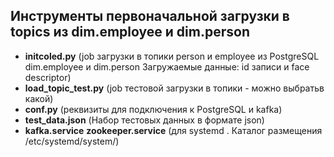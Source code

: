 ## Инструменты первоначальной загрузки в topics из dim.employee и dim.person ##

- **initcoled.py** (job загрузки в топики person и employee из PostgreSQL dim.employee и dim.person Загружаемые данные: id записи и face descriptor)
- **load_topic_test.py** (job тестовой загрузки в топики - можно выбратьв какой)
- **conf.py** (реквизиты для подключения к PostgreSQL и kafka)
- **test_data.json** (Набор тестовых данных в формате json)
- **kafka.service** **zookeeper.service** (для systemd . Каталог размещения /etc/systemd/system/)